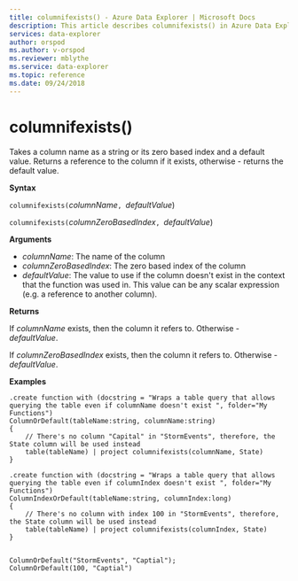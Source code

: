 ```yaml
---
title: columnifexists() - Azure Data Explorer | Microsoft Docs
description: This article describes columnifexists() in Azure Data Explorer.
services: data-explorer
author: orspod
ms.author: v-orspod
ms.reviewer: mblythe
ms.service: data-explorer
ms.topic: reference
ms.date: 09/24/2018
---
```

# columnifexists()

Takes a column name as a string or its zero based index and a default value. Returns a reference to the column if it exists, 
otherwise - returns the default value.

**Syntax**

`columnifexists(`*columnName*`, `*defaultValue*)

`columnifexists(`*columnZeroBasedIndex*`, `*defaultValue*)

**Arguments**

* *columnName*: The name of the column
* *columnZeroBasedIndex*: The zero based index of the column
* *defaultValue*: The value to use if the column doesn't exist in the context that the function was used in.
				  This value can be any scalar expression (e.g. a reference to another column).

**Returns**

If *columnName* exists, then the column it refers to. Otherwise - *defaultValue*.

If *columnZeroBasedIndex* exists, then the column it refers to. Otherwise - *defaultValue*.

**Examples**

```kusto
.create function with (docstring = "Wraps a table query that allows querying the table even if columnName doesn't exist ", folder="My Functions")
ColumnOrDefault(tableName:string, columnName:string)
{
	// There's no column "Capital" in "StormEvents", therefore, the State column will be used instead
	table(tableName) | project columnifexists(columnName, State)
}

.create function with (docstring = "Wraps a table query that allows querying the table even if columnIndex doesn't exist ", folder="My Functions")
ColumnIndexOrDefault(tableName:string, columnIndex:long)
{
    // There's no column with index 100 in "StormEvents", therefore, the State column will be used instead
	table(tableName) | project columnifexists(columnIndex, State)
}


ColumnOrDefault("StormEvents", "Captial");
ColumnOrDefault(100, "Captial")
```
